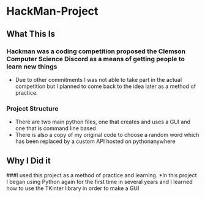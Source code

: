 # HackMan-Project
## What This Is

### Hackman was a coding competition proposed the Clemson Computer Science Discord as a means of getting people to learn new things
  * Due to other commitments I was not able to take part in the actual competition but I planned to come back to the idea later as a method of practice.
### Project Structure
  * There are two main python files, one that creates and uses a GUI and one that is command line based
  * There is also a copy of my original code to choose a random word which has been replaced by a custom API hosted on pythonanywhere

## Why I Did it
###I used this project as a method of practice and learning.
  *In this project I began using Python again for the first time in several years and I learned how to use the TKinter library in order to make a GUI

